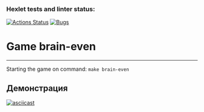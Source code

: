 ### Hexlet tests and linter status:
[![Actions Status](https://github.com/varyandis/frontend-project-44/actions/workflows/hexlet-check.yml/badge.svg)](https://github.com/varyandis/frontend-project-44/actions)
[![Bugs](https://sonarcloud.io/api/project_badges/measure?project=varyandis_frontend-project-44&metric=bugs)](https://sonarcloud.io/summary/new_code?id=varyandis_frontend-project-44)

# Game brain-even
---
Starting the game on command:
`make brain-even`

## Демонстрация

[![asciicast](https://asciinema.org/a/bhqtVWsf65x6Xf4CJReCtaECH.svg)](https://asciinema.org/a/bhqtVWsf65x6Xf4CJReCtaECH)
